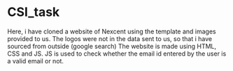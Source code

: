 # CSI_task
Here, i have cloned a website of Nexcent using the template and images provided to us.
The logos were not in the data sent to us, so that i have sourced from outside (google search)
The website is made using HTML, CSS and JS.
JS is used to check whether the email id entered by the user is a valid email or not.
